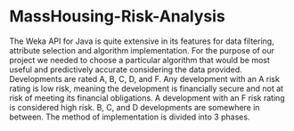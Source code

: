 # MassHousing-Risk-Analysis
The Weka API for Java is quite extensive in its features for data filtering, attribute selection and algorithm implementation. 
For the purpose of our project we needed to choose a particular algorithm that would be most useful and predictively accurate considering the data provided. 
Developments are rated A, B, C, D, and F. Any development with an A risk rating is low risk, meaning the development is financially secure and not at risk of 
meeting its financial obligations. A development with an F risk rating is considered high risk. B, C, and D developments are somewhere in between. 
The method of implementation is divided into 3 phases. 

